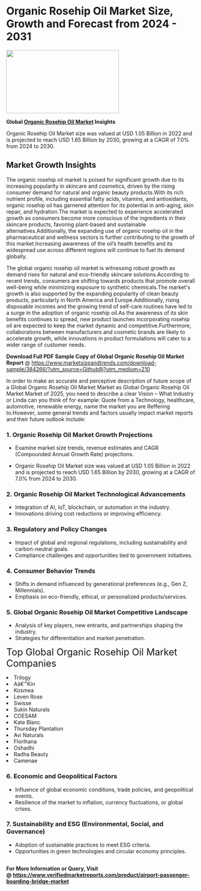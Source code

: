 <H1>Organic Rosehip Oil Market Size, Growth and Forecast from 2024 - 2031</H1><img class="aligncenter size-medium wp-image-584254" src="https://thirdeyenews.in/wp-content/uploads/2024/09/Global-Market-Research-300x168.jpeg" alt="" width="300" height="168" /><p><strong>Global&nbsp;<a href="https://www.marketsizeandtrends.com/download-sample/384266/?utm_source=Github8j?utm_medium=210">Organic Rosehip Oil Market</a> Insights</strong></p><p>Organic Rosehip Oil Market size was valued at USD 1.05 Billion in 2022 and is projected to reach USD 1.65 Billion by 2030, growing at a CAGR of 7.0% from 2024 to 2030.</p><p><h2>Market Growth Insights</h2> <p>The organic rosehip oil market is poised for significant growth due to its increasing popularity in skincare and cosmetics, driven by the rising consumer demand for natural and organic beauty products.With its rich nutrient profile, including essential fatty acids, vitamins, and antioxidants, organic rosehip oil has garnered attention for its potential in anti-aging, skin repair, and hydration.The market is expected to experience accelerated growth as consumers become more conscious of the ingredients in their skincare products, favoring plant-based and sustainable alternatives.Additionally, the expanding use of organic rosehip oil in the pharmaceutical and wellness sectors is further contributing to the growth of this market.Increasing awareness of the oil’s health benefits and its widespread use across different regions will continue to fuel its demand globally.</p> <p>The global organic rosehip oil market is witnessing robust growth as demand rises for natural and eco-friendly skincare solutions.According to recent trends, consumers are shifting towards products that promote overall well-being while minimizing exposure to synthetic chemicals.The market's growth is also supported by the expanding popularity of clean beauty products, particularly in North America and Europe.Additionally, rising disposable incomes and the growing trend of self-care routines have led to a surge in the adoption of organic rosehip oil.As the awareness of its skin benefits continues to spread, new product launches incorporating rosehip oil are expected to keep the market dynamic and competitive.Furthermore, collaborations between manufacturers and cosmetic brands are likely to accelerate growth, while innovations in product formulations will cater to a wider range of customer needs.</p> <p><span class=""><strong>Download Full PDF Sample Copy of Global Organic Rosehip Oil Market Report</strong> @ <a href="https://www.marketsizeandtrends.com/download-sample/384266/?utm_source=Github8j?utm_medium=210" target="_blank">https://www.marketsizeandtrends.com/download-sample/384266/?utm_source=Github8j?utm_medium=210</a></span></p><p>In order to make an accurate and perceptive description of future scope of a Global&nbsp;Organic Rosehip Oil Market Market as Global&nbsp;Organic Rosehip Oil Market Market of 2025, you need to describe a clear Vision &ndash; What Industry or Linda can you think of for example: Quote from a Technology, healthcare, automotive, renewable energy, name the market you are Reffering to.However, some general trends and factors usually impact market reports and their future outlook include:</p><h3>1.&nbsp;<strong>Organic Rosehip Oil Market Growth Projections</strong></h3><ul><li>Examine market size trends, revenue estimates and CAGR (Compounded Annual Growth Rate) projections.</li><li><p>Organic Rosehip Oil Market size was valued at USD 1.05 Billion in 2022 and is projected to reach USD 1.65 Billion by 2030, growing at a CAGR of 7.0% from 2024 to 2030.</p></li></ul><h3>2.&nbsp;<strong>Organic Rosehip Oil Market Technological Advancements</strong></h3><ul><li>Integration of AI, IoT, blockchain, or automation in the industry.</li><li>Innovations driving cost reductions or improving efficiency.</li></ul><h3>3.&nbsp;<strong>Regulatory and Policy Changes</strong></h3><ul><li>Impact of global and regional regulations, including sustainability and carbon-neutral goals.</li><li>Compliance challenges and opportunities tied to government initiatives.</li></ul><h3>4.&nbsp;<strong>Consumer Behavior Trends</strong></h3><ul><li>Shifts in demand influenced by generational preferences (e.g., Gen Z, Millennials).</li><li>Emphasis on eco-friendly, ethical, or personalized products/services.</li></ul><h3>5.&nbsp;<strong>Global Organic Rosehip Oil Market Competitive Landscape</strong></h3><ul><li>Analysis of key players, new entrants, and partnerships shaping the industry.</li><li>Strategies for differentiation and market penetration.</li></ul><p data-pm-slice="1 1 []"><span style="color: inherit; font-family: inherit; font-size: 25px;">Top Global Organic Rosehip Oil Market Companies</span></p><div class="" data-test-id=""><p><li>Trilogy</li><li> Aâ€™Kin</li><li> Kosmea</li><li> Leven Rose</li><li> Swisse</li><li> Sukin Naturals</li><li> COESAM</li><li> Kate Blanc</li><li> Thursday Plantation</li><li> Avi Naturals</li><li> Florihana</li><li> Oshadhi</li><li> Radha Beauty</li><li> Camenae</li></p></div><h3>6.&nbsp;<strong>Economic and Geopolitical Factors</strong></h3><ul><li>Influence of global economic conditions, trade policies, and geopolitical events.</li><li>Resilience of the market to inflation, currency fluctuations, or global crises.</li></ul><h3>7.&nbsp;<strong>Sustainability and ESG (Environmental, Social, and Governance)</strong></h3><ul><li>Adoption of sustainable practices to meet ESG criteria.</li><li>Opportunities in green technologies and circular economy principles.</li></ul><h2><strong style="font-size: 14px;">For More Information or Query, Visit @&nbsp;</strong><a style="background-color: #ffffff; font-size: 14px;" href="https://www.marketsizeandtrends.com/report/organic-rosehip-oil-market/" target="_blank">https://www.verifiedmarketreports.com/product/airport-passenger-boarding-bridge-market</a></h2>